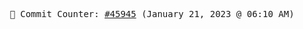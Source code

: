 <p align="center">
    <samp>
        📮 Commit Counter: <a href="https://github.com/Javascript-void0/Javascript-void0/commits/main">#45945</a> (January 21, 2023 @ 06:10 AM)
    </samp>
</p>